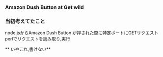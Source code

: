 ### Amazon Dush Button at Get wild

### 当初考えてたこと

node.jsからAmazon Dush Button が押された際に特定ポートにGETリクエスト
perlでリクエストを読み取り,実行

 ** いやこれ,書けない**


